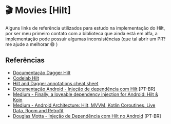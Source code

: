 # :clapper: Movies [Hilt] 

Alguns links de referência utilizados para estudo na implementação do Hilt, por ser meu primeiro contato com a biblioteca que ainda está em alfa, a implementação pode possuir algumas inconsistências (que tal abrir um PR? me ajude a melhorar :smile: )

## Referências

 - [Documentação Dagger Hilt](https://dagger.dev/hilt/)
 - [Codelab Hilt](https://codelabs.developers.google.com/codelabs/android-hilt/#2)
 - [Hilt and Dagger annotations cheat sheet](https://developer.android.com/images/training/dependency-injection/hilt-annotations.pdf)
 - [Documentação Android - Injeção de dependência com Hilt](https://developer.android.com/training/dependency-injection/hilt-android?hl=pt-br) [PT-BR]
 - [Medium - Finally, a loveable dependency injection for Android: Hilt & Koin](https://medium.com/@genc.tasbasi/finally-a-loveable-dependency-injection-for-android-hilt-koin-6cdfc08a6401) 
- [Medium -  Android Architecture: Hilt, MVVM, Kotlin Coroutines, Live Data, Room and Retrofit](https://itnext.io/android-architecture-hilt-mvvm-kotlin-coroutines-live-data-room-and-retrofit-ft-8b746cab4a06)
- [Douglas Motta - Injeção de Dependência com Hilt no Android](Inje%C3%A7%C3%A3o%20de%20Depend%C3%AAncia%20com%20Hilt%20no%20Android%20%28Projeto%20News%20App%29) [PT-BR]
